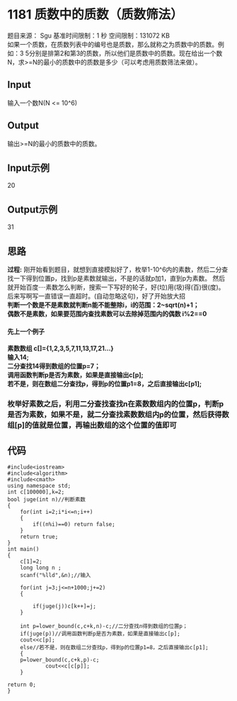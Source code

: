 # 1181 质数中的质数（质数筛法）  
题目来源： Sgu
基准时间限制：1 秒 空间限制：131072 KB   
如果一个质数，在质数列表中的编号也是质数，那么就称之为质数中的质数。例如：3 5分别是排第2和第3的质数，所以他们是质数中的质数。现在给出一个数N，求>=N的最小的质数中的质数是多少（可以考虑用质数筛法来做）。
## Input
输入一个数N(N <= 10^6)
## Output
输出>=N的最小的质数中的质数。
## Input示例
20
## Output示例
31


## 思路
**过程:**
刚开始看到题目，就想到直接模拟好了，枚举1-10^6内的素数，然后二分查找一下得到位置p，找到p是素数就输出，不是的话就p加1，直到p为素数。
然后就开始百度····素数怎么判断，搜索一下写好的轮子，好(垃)用(圾)得(百)很(度)。  
后来写啊写一直错误一直超时。(自动忽略这句)，好了开始放大招  
**判断一个数是不是素数就判断n能不能整除i，i的范围：2~sqrt(n)+1；**  
**偶数不是素数，如果要范围内查找素数可以去除掉范围内的偶数 i%2==0**
#### 先上一个例子
**素数数组 c[]={1,2,3,5,7,11,13,17,21...}  
输入14;  
二分查找14得到数组的位置p=7；  
调用函数判断p是否为素数，如果是直接输出c[p];  
若不是，则在数组二分查找p，得到p的位置p1=8，之后直接输出c[p1];**

### 枚举好素数之后，利用二分查找查找n在素数数组内的位置p，判断p是否为素数，如果不是，就二分查找素数数组内p的位置，然后获得数组[p]的值就是位置，再输出数组的这个位置的值即可

## 代码
    #include<iostream>
    #include<algorithm>
    #include<cmath>
    using namespace std; 
    int c[100000],k=2; 
    bool juge(int n)//判断素数 
    {
    	for(int i=2;i*i<=n;i++)
    	{
    		if((n%i)==0) return false;
    	}
    	return true;
    }
    int main()
    {	
    	c[1]=2;
     	long long n ;
    	scanf("%lld",&n);//输入
    	 
    	for(int j=3;j<=n+1000;j+=2)
    	{	
			
    		if(juge(j))c[k++]=j;	
    	}
    	
    	int p=lower_bound(c,c+k,n)-c;//二分查找n得到数组的位置p；
    	if(juge(p))//调用函数判断p是否为素数，如果是直接输出c[p];  
    	cout<<c[p];
    	else//若不是，则在数组二分查找p，得到p的位置p1=8，之后直接输出c[p1];
		{
    	p=lower_bound(c,c+k,p)-c;
    			cout<<c[c[p]];
    	}
    
    return 0;
    }